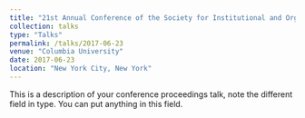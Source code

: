 ```yaml
---
title: "21st Annual Conference of the Society for Institutional and Organizational Economics"
collection: talks
type: "Talks"
permalink: /talks/2017-06-23
venue: "Columbia University"
date: 2017-06-23
location: "New York City, New York"
---
```


This is a description of your conference proceedings talk, note the different field in type. You can put anything in this field.
